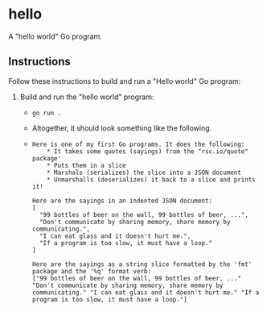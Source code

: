 # hello

A "hello world" Go program.


## Instructions

Follow these instructions to build and run a "Hello world" Go program:

1. Build and run the "hello world" program:
    * ```shell
      go run .
      ```
    * Altogether, it should look something like the following.
    * ```text
      Here is one of my first Go programs. It does the following:
          * It takes some quotes (sayings) from the "rsc.io/quote" package' 
          * Puts them in a slice
          * Marshals (serializes) the slice into a JSON document
          * Unmarshalls (deserializes) it back to a slice and prints it! 
      
      Here are the sayings in an indented JSON document:
      [
        "99 bottles of beer on the wall, 99 bottles of beer, ...",
        "Don't communicate by sharing memory, share memory by communicating.",
        "I can eat glass and it doesn't hurt me.",
        "If a program is too slow, it must have a loop."
      ]
      
      Here are the sayings as a string slice formatted by the 'fmt' package and the '%q' format verb:
      ["99 bottles of beer on the wall, 99 bottles of beer, ..." "Don't communicate by sharing memory, share memory by communicating." "I can eat glass and it doesn't hurt me." "If a program is too slow, it must have a loop."]
      ```
